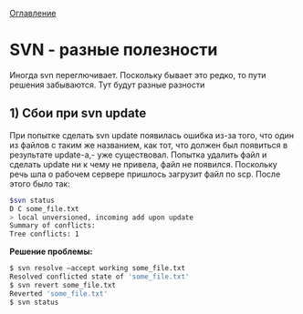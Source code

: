 <a href="README.md">Оглавление</a>

# SVN - разные полезности
Иногда svn переглючивает. Поскольку бывает это редко, то пути решения забываются. Тут будут разные разности

## 1) Сбои при svn update
<p>При попытке сделать svn update появилась ошибка из-за того, что один из файлов с таким же названием, как тот, 
что должен был появиться в результате update-а,- уже существовал. 
Попытка удалить файл и сделать update ни к чему не привела, файл не появился. 
Поскольку речь шла о рабочем сервере пришлось загрузит файл по scp. После этого было так:</p>

```bash
$svn status 
D C some_file.txt
> local unversioned, incoming add upon update
Summary of conflicts: 
Tree conflicts: 1
```

<b>Решение проблемы:</b>

```bash
$ svn resolve —accept working some_file.txt
Resolved conflicted state of 'some_file.txt' 
$ svn revert some_file.txt
Reverted 'some_file.txt'
$ svn status
```
